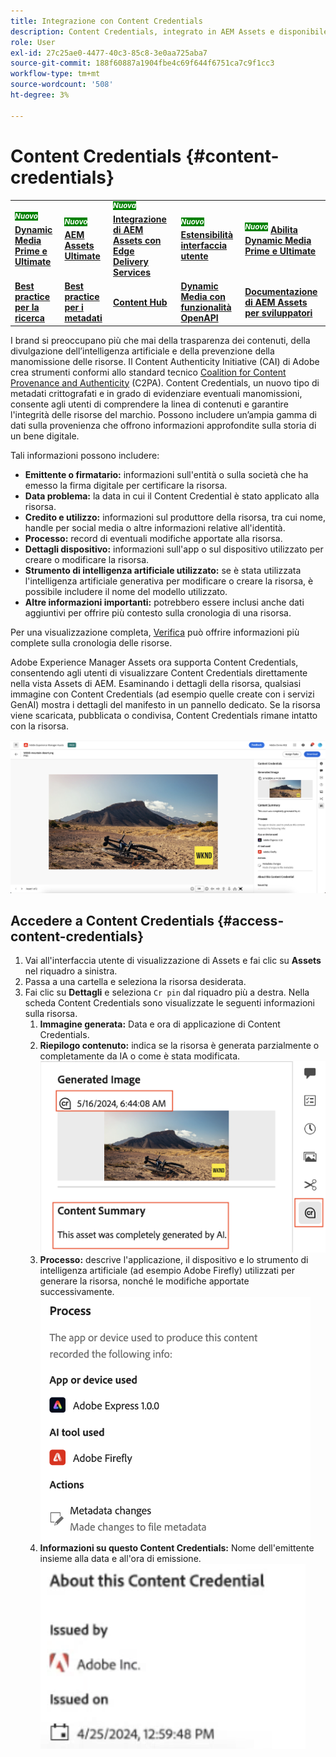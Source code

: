 ```yaml
---
title: Integrazione con Content Credentials
description: Content Credentials, integrato in AEM Assets e disponibile nella visualizzazione Assets, può offrire un contesto nella cronologia di una risorsa, compreso come è stata creata e chi è stato coinvolto nella sua creazione. Come un’etichetta nutrizionale per i contenuti digitali, Content Credentials può contribuire ad aumentare la trasparenza e a creare fiducia nei confronti del pubblico.
role: User
exl-id: 27c25ae0-4477-40c3-85c8-3e0aa725aba7
source-git-commit: 188f60887a1904fbe4c69f644f6751ca7c9f1cc3
workflow-type: tm+mt
source-wordcount: '508'
ht-degree: 3%

---
```


# Content Credentials {#content-credentials}

<table>
    <tr>
        <td>
            <sup style= "background-color:#008000; color:#FFFFFF; font-weight:bold"><i>Nuovo</i></sup> <a href="/help/assets/dynamic-media/dm-prime-ultimate.md"><b>Dynamic Media Prime e Ultimate</b></a>
        </td>
        <td>
            <sup style= "background-color:#008000; color:#FFFFFF; font-weight:bold"><i>Nuovo</i></sup> <a href="/help/assets/assets-ultimate-overview.md"><b>AEM Assets Ultimate</b></a>
        </td>
        <td>
            <sup style= "background-color:#008000; color:#FFFFFF; font-weight:bold"><i>Nuova</i></sup> <a href="/help/assets/integrate-aem-assets-edge-delivery-services.md"><b>Integrazione di AEM Assets con Edge Delivery Services</b></a>
        </td>
        <td>
            <sup style= "background-color:#008000; color:#FFFFFF; font-weight:bold"><i>Nuovo</i></sup> <a href="/help/assets/aem-assets-view-ui-extensibility.md"><b>Estensibilità interfaccia utente</b></a>
        </td>
          <td>
            <sup style= "background-color:#008000; color:#FFFFFF; font-weight:bold"><i>Nuovo</i></sup> <a href="/help/assets/dynamic-media/enable-dynamic-media-prime-and-ultimate.md"><b>Abilita Dynamic Media Prime e Ultimate</b></a>
        </td>
    </tr>
    <tr>
        <td>
            <a href="/help/assets/search-best-practices.md"><b>Best practice per la ricerca</b></a>
        </td>
        <td>
            <a href="/help/assets/metadata-best-practices.md"><b>Best practice per i metadati</b></a>
        </td>
        <td>
            <a href="/help/assets/product-overview.md"><b>Content Hub</b></a>
        </td>
        <td>
            <a href="/help/assets/dynamic-media-open-apis-overview.md"><b>Dynamic Media con funzionalità OpenAPI</b></a>
        </td>
        <td>
            <a href="https://developer.adobe.com/experience-cloud/experience-manager-apis/"><b>Documentazione di AEM Assets per sviluppatori</b></a>
        </td>
    </tr>
</table>

I brand si preoccupano più che mai della trasparenza dei contenuti, della divulgazione dell’intelligenza artificiale e della prevenzione della manomissione delle risorse. Il Content Authenticity Initiative (CAI) di Adobe crea strumenti conformi allo standard tecnico [Coalition for Content Provenance and Authenticity](https://c2pa.org/specifications/specifications/1.1/specs/C2PA_Specification.html#_trust_model) (C2PA). Content Credentials, un nuovo tipo di metadati crittografati e in grado di evidenziare eventuali manomissioni, consente agli utenti di comprendere la linea di contenuti e garantire l&#39;integrità delle risorse del marchio. Possono includere un’ampia gamma di dati sulla provenienza che offrono informazioni approfondite sulla storia di un bene digitale.

Tali informazioni possono includere:

* **Emittente o firmatario:** informazioni sull&#39;entità o sulla società che ha emesso la firma digitale per certificare la risorsa.
* **Data problema:** la data in cui il Content Credential è stato applicato alla risorsa.
* **Credito e utilizzo:** informazioni sul produttore della risorsa, tra cui nome, handle per social media o altre informazioni relative all&#39;identità.
* **Processo:** record di eventuali modifiche apportate alla risorsa.
* **Dettagli dispositivo:** informazioni sull&#39;app o sul dispositivo utilizzato per creare o modificare la risorsa.
* **Strumento di intelligenza artificiale utilizzato:** se è stata utilizzata l&#39;intelligenza artificiale generativa per modificare o creare la risorsa, è possibile includere il nome del modello utilizzato.
* **Altre informazioni importanti:** potrebbero essere inclusi anche dati aggiuntivi per offrire più contesto sulla cronologia di una risorsa.

Per una visualizzazione completa, [Verifica](https://contentcredentials.org/verify) può offrire informazioni più complete sulla cronologia delle risorse.

Adobe Experience Manager Assets ora supporta Content Credentials, consentendo agli utenti di visualizzare Content Credentials direttamente nella vista Assets di AEM. Esaminando i dettagli della risorsa, qualsiasi immagine con Content Credentials (ad esempio quelle create con i servizi GenAI) mostra i dettagli del manifesto in un pannello dedicato. Se la risorsa viene scaricata, pubblicata o condivisa, Content Credentials rimane intatto con la risorsa.

![risorse](/help/assets/assets/content-credentials.png)

## Accedere a Content Credentials {#access-content-credentials}

1. Vai all&#39;interfaccia utente di visualizzazione di Assets e fai clic su **Assets** nel riquadro a sinistra.
1. Passa a una cartella e seleziona la risorsa desiderata.
1. Fai clic su **Dettagli** e seleziona `Cr pin` dal riquadro più a destra. Nella scheda Content Credentials sono visualizzate le seguenti informazioni sulla risorsa.
   1. **Immagine generata:** Data e ora di applicazione di Content Credentials.
   1. **Riepilogo contenuto:** indica se la risorsa è generata parzialmente o completamente da IA o come è stata modificata.
      ![credenziali contenuto](/help/assets/assets/content-credentials1.png)
   1. **Processo:** descrive l&#39;applicazione, il dispositivo e lo strumento di intelligenza artificiale (ad esempio Adobe Firefly) utilizzati per generare la risorsa, nonché le modifiche apportate successivamente.
      ![processo](/help/assets/assets/CR-Process.png)
   1. **Informazioni su questo Content Credentials:** Nome dell&#39;emittente insieme alla data e all&#39;ora di emissione.
      ![emittente](/help/assets/assets/CR-issuer.png)
